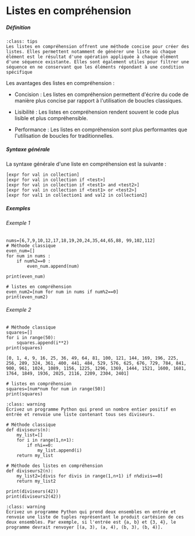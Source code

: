 # Listes en compréhension

##### Définition

```{admonition} Définition \& utilité
:class: tips
Les listes en compréhension offrent une méthode concise pour créer des listes. Elles permettent notamment de générer une liste où chaque élément est le résultat d'une opération appliquée à chaque élément d'une séquence existante. Elles sont également utiles pour filtrer une séquence en ne conservant que les éléments répondant à une condition spécifique
```

Les avantages des listes en compréhension :

- Concision : Les listes en compréhension permettent d'écrire du code de manière plus concise par rapport à l'utilisation de boucles classiques.

- Lisibilité : Les listes en compréhension rendent souvent le code plus lisible et plus compréhensible.

- Performance : Les listes en compréhension sont plus performantes que l'utilisation de boucles for traditionnelles.

##### Syntaxe générale 

La syntaxe générale d'une liste en compréhension est la suivante :

```
[expr for val in collection]
[expr for val in collection if <test>]
[expr for val in collection if <test1> and <test2>]
[expr for val in collection if <test1> or <test2>]
[expr for val1 in collection1 and val2 in collection2]

```
##### Exemples

###### Exemple 1
```
nums=[6,7,9,10,12,17,18,19,20,24,35,44,65,88, 99,102,112]
# Méthode classique
even_num=[]
for num in nums :
    if num%2==0 :
        even_num.append(num)

print(even_num)

# listes en compréhension 
even_num2=[num for num in nums if num%2==0]
print(even_num2)

```
###### Exemple 2
```
# Méthode classique
squares=[]
for i in range(50):
    squares.append(i**2)
print(squares)
```
```
[0, 1, 4, 9, 16, 25, 36, 49, 64, 81, 100, 121, 144, 169, 196, 225, 256, 289, 324, 361, 400, 441, 484, 529, 576, 625, 676, 729, 784, 841, 900, 961, 1024, 1089, 1156, 1225, 1296, 1369, 1444, 1521, 1600, 1681, 1764, 1849, 1936, 2025, 2116, 2209, 2304, 2401]
```
```
# listes en compréhension 
squares=[num*num for num in range(50)]
print(squares)
```

```{admonition} Exercice
:class: warning
Écrivez un programme Python qui prend un nombre entier positif en entrée et renvoie une liste contenant tous ses diviseurs.
```

```
# Méthode classique
def diviseurs(n):
    my_list=[]
    for i in range(1,n+1):
        if n%i==0:
            my_list.append(i)
    return my_list

# Méthode des listes en compréhension 
def diviseurs2(n):
    my_list2=[divis for divis in range(1,n+1) if n%divis==0]
    return my_list2

print(diviseurs(42))
print(diviseurs2(42))
```

```{admonition} Exercice
:class: warning
Écrivez un programme Python qui prend deux ensembles en entrée et renvoie une liste de tuples représentant le produit cartésien de ces deux ensembles. Par exemple, si l'entrée est {a, b} et {3, 4}, le programme devrait renvoyer [(a, 3), (a, 4), (b, 3), (b, 4)].
```

